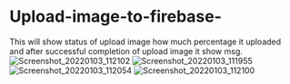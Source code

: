 # Upload-image-to-firebase-
 This will show status of upload image how much percentage it uploaded and after successful completion of upload image it show msg. 
![Screenshot_20220103_112102](https://user-images.githubusercontent.com/62168123/147903834-81554242-cdf0-4f4f-b8d9-51ac138edde9.jpg)
![Screenshot_20220103_111955](https://user-images.githubusercontent.com/62168123/147903836-204289ce-2e22-45ac-a9c5-8ca3e5e7067f.png)
![Screenshot_20220103_112054](https://user-images.githubusercontent.com/62168123/147903839-51b247e6-f206-46b0-a000-b58d97e6817d.jpg)
![Screenshot_20220103_112100](https://user-images.githubusercontent.com/62168123/147903840-4623c99c-9835-4907-bec8-95f51af798f1.jpg)
